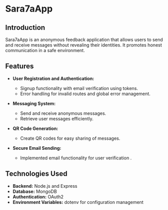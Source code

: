 # Sara7aApp

## Introduction

Sara7aApp is an anonymous feedback application that allows users to send and receive messages without revealing their identities. It promotes honest communication in a safe environment.

## Features

- **User Registration and Authentication:**
  - Signup functionality with email verification using tokens.
  - Error handling for invalid routes and global error management.

- **Messaging System:**
  - Send and receive anonymous messages.
  - Retrieve user messages efficiently.

- **QR Code Generation:**
  - Create QR codes for easy sharing of messages.

- **Secure Email Sending:**
  - Implemented email functionality for user verification .

## Technologies Used

- **Backend:** Node.js and Express
- **Database:** MongoDB
- **Authentication:** OAuth2
- **Environment Variables:** dotenv for configuration management

